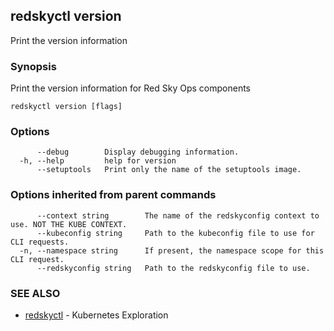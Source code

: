 ## redskyctl version

Print the version information

### Synopsis

Print the version information for Red Sky Ops components

```
redskyctl version [flags]
```

### Options

```
      --debug        Display debugging information.
  -h, --help         help for version
      --setuptools   Print only the name of the setuptools image.
```

### Options inherited from parent commands

```
      --context string        The name of the redskyconfig context to use. NOT THE KUBE CONTEXT.
      --kubeconfig string     Path to the kubeconfig file to use for CLI requests.
  -n, --namespace string      If present, the namespace scope for this CLI request.
      --redskyconfig string   Path to the redskyconfig file to use.
```

### SEE ALSO

* [redskyctl](redskyctl.md)	 - Kubernetes Exploration

